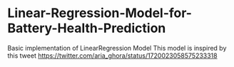 # Linear-Regression-Model-for-Battery-Health-Prediction
Basic implementation of LinearRegression Model
This model is inspired by this tweet https://twitter.com/aria_ghora/status/1720023058575233318
